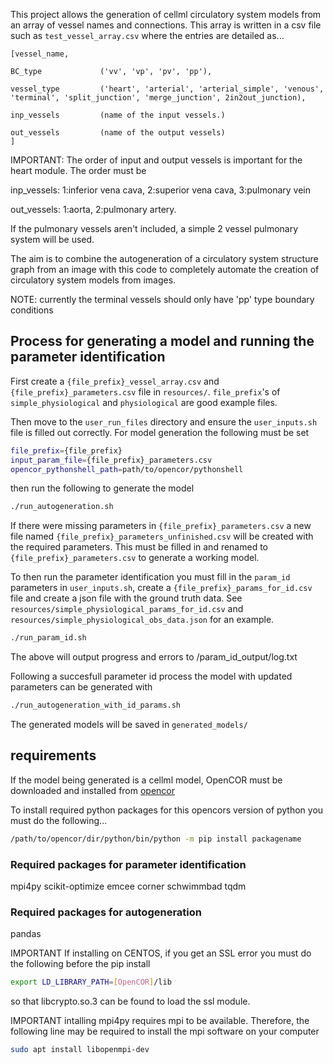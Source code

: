This project allows the generation of cellml circulatory system models from an array of vessel names and connections. 
This array is written in a csv file such as `test_vessel_array.csv` where the entries are detailed as...

```
[vessel_name,

BC_type             ('vv', 'vp', 'pv', 'pp'),

vessel_type         ('heart', 'arterial', 'arterial_simple', 'venous', 'terminal', 'split_junction', 'merge_junction', 2in2out_junction),

inp_vessels         (name of the input vessels.)

out_vessels         (name of the output vessels)
]
```

IMPORTANT: The order of input and output vessels is important for the heart module. The order must be

inp_vessels: 1:inferior vena cava, 2:superior vena cava, 3:pulmonary vein

out_vessels: 1:aorta, 2:pulmonary artery.

If the pulmonary vessels aren't included, a simple 2 vessel pulmonary system will be used.

The aim is to combine the autogeneration of a circulatory system structure graph from an image with this code to
completely automate the creation of circulatory system models from images.

NOTE: currently the terminal vessels should only have 'pp' type boundary conditions

## Process for generating a model and running the parameter identification

First create a `{file_prefix}_vessel_array.csv` and `{file_prefix}_parameters.csv` file in `resources/`.
`file_prefix`'s of `simple_physiological` and `physiological` are good example files.

Then move to the `user_run_files` directory and ensure the `user_inputs.sh` file is filled out correctly. 
For model generation the following must be set

```bash
file_prefix={file_prefix} 
input_param_file={file_prefix}_parameters.csv
opencor_pythonshell_path=path/to/opencor/pythonshell
```

then run the following to generate the model

```bash
./run_autogeneration.sh
```

If there were missing parameters in `{file_prefix}_parameters.csv` a new file named 
`{file_prefix}_parameters_unfinished.csv` will be created with the required parameters.
This must be filled in and renamed to `{file_prefix}_parameters.csv` to
generate a working model.

To then run the parameter identification you must fill in the `param_id` parameters in `user_inputs.sh`,
create a `{file_prefix}_params_for_id.csv` file and
create a json file with the ground truth data. See `resources/simple_physiological_params_for_id.csv` and `resources/simple_physiological_obs_data.json` for an example.

```bash
./run_param_id.sh
```

The above will output progress and errors to /param_id_output/log.txt

Following a succesfull parameter id process the model with updated parameters can be generated with
```bash
./run_autogeneration_with_id_params.sh
```

The generated models will be saved in `generated_models/`


## requirements  

If the model being generated is a cellml model, OpenCOR must be downloaded 
and installed from [opencor](https://opencor.ws/downloads/index.html)

To install required python packages for this opencors version of python
you must do the following...  

```bash
/path/to/opencor/dir/python/bin/python -m pip install packagename
```

### Required packages for parameter identification
mpi4py
scikit-optimize
emcee
corner
schwimmbad
tqdm

### Required packages for autogeneration
pandas

IMPORTANT If installing on CENTOS, if you get an SSL error you must do the following before the pip install

```bash
export LD_LIBRARY_PATH=[OpenCOR]/lib
```

so that libcrypto.so.3 can be
found to load the ssl module.

IMPORTANT intalling mpi4py requires mpi to be available. Therefore, the following line 
may be required to install the mpi software on your computer

```bash
sudo apt install libopenmpi-dev
```

